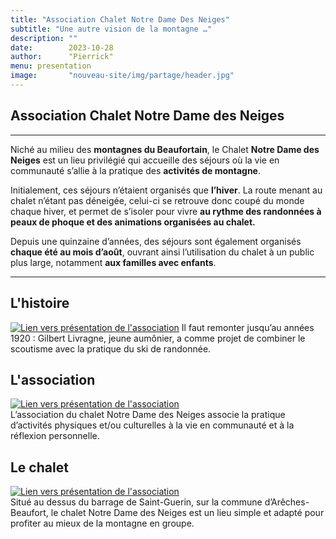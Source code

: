 ```yaml
---
title: "Association Chalet Notre Dame Des Neiges"
subtitle: "Une autre vision de la montagne …"
description: ""
date:        2023-10-28
author:      "Pierrick"
menu: presentation
image:       "nouveau-site/img/partage/header.jpg"
---
```


## Association Chalet Notre Dame des Neiges

---

Niché au milieu des **montagnes du Beaufortain**, le Chalet **Notre Dame des Neiges** est un lieu privilégié qui accueille des séjours où la vie en communauté s’allie à la pratique des **activités de montagne**.

Initialement, ces séjours n’étaient organisés que **l’hiver**. La route menant au chalet n’étant pas déneigée, celui-ci se retrouve donc coupé du monde chaque hiver, et permet de s’isoler pour vivre **au rythme des randonnées à peaux de phoque et des animations organisées au chalet.**

Depuis une quinzaine d’années, des séjours sont également organisés **chaque été au mois d’août**, ouvrant ainsi l’utilisation du chalet à un public plus large, notamment **aux familles avec enfants**.

---

## L'histoire
[![Lien vers présentation de l'association](/nouveau-site/img/home/home_1_pere-Livragne.jpg)](../presentation) 
Il faut remonter jusqu’au années 1920 : Gilbert Livragne, jeune aumônier, a
comme projet de combiner le scoutisme avec la pratique du ski de randonnée.

## L'association
[![Lien vers présentation de l'association](/nouveau-site/img/home/home_2_asso.jpg)](../presentation)  
L’association du chalet Notre Dame des Neiges associe la pratique d’activités physiques et/ou culturelles à la vie en communauté et à la réflexion personnelle.

## Le chalet
[![Lien vers présentation de l'association](/nouveau-site/img/home/home_3_chalet.jpg)](../presentation)  
Situé au dessus du barrage de Saint-Guerin, sur la commune d’Arêches-Beaufort, le chalet Notre Dame des Neiges est un lieu simple et adapté pour profiter au mieux de la montagne en groupe.
